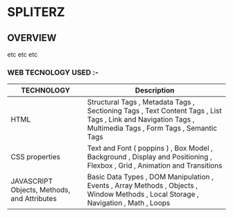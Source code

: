 # SPLITERZ

 ## OVERVIEW
etc etc etc 


### WEB TECNOLOGY USED :-

| TECHNOLOGY | Description |
| -------------- | ----------- |
| HTML | Structural Tags ,  Metadata Tags , Sectioning Tags , Text Content Tags , List Tags , Link and Navigation Tags , Multimedia Tags , Form Tags , Semantic Tags |
| CSS properties | Text and Font ( poppins ) , Box Model , Background , Display and Positioning ,  Flexbox , Grid , Animation and Transitions  |
| JAVASCRIPT Objects, Methods, and Attributes | Basic Data Types , DOM Manipulation , Events , Array Methods , Objects , Window Methods , Local Storage , Navigation , Math , Loops |




